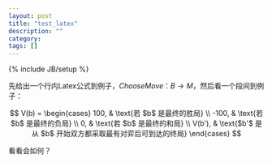 ```yaml
---
layout: post
title: "test_latex"
description: ""
category: 
tags: []
---
```

{% include JB/setup %}



先给出一个行内Latex公式到例子，$ChooseMove：B \to M$，然后看一个段间到例子：

$$
V(b) = 
\begin{cases}
100, & \text{若 $b$ 是最终的胜局} \\
-100, & \text{若 $b$ 是最终的负局} \\
0, & \text{若 $b$ 是最终的和局} \\
V(b'), & \text{$b'$ 是从 $b$ 开始双方都采取最有对弈后可到达的终局}
\end{cases}
$$

看看会如何？